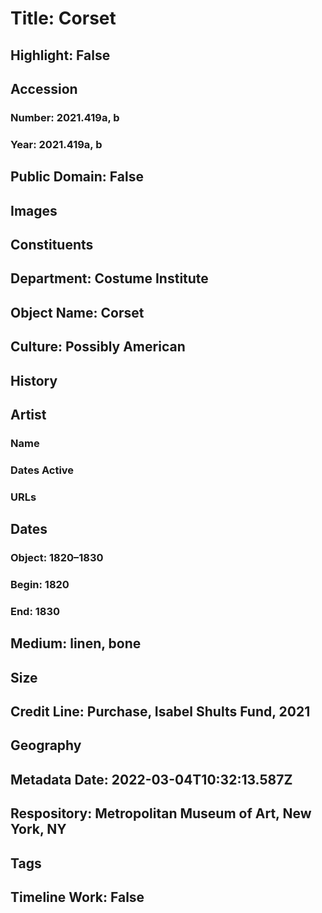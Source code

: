 # Title: Corset
## Highlight: False
## Accession
### Number: 2021.419a, b
### Year: 2021.419a, b
## Public Domain: False
## Images
## Constituents
## Department: Costume Institute
## Object Name: Corset
## Culture: Possibly American
## History
## Artist
### Name
### Dates Active
### URLs
## Dates
### Object: 1820–1830
### Begin: 1820
### End: 1830
## Medium: linen, bone
## Size
## Credit Line: Purchase, Isabel Shults Fund, 2021
## Geography
## Metadata Date: 2022-03-04T10:32:13.587Z
## Respository: Metropolitan Museum of Art, New York, NY
## Tags
## Timeline Work: False